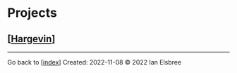 # Projects

## [[Hargevin]]

---
Go back to [[index]]
Created: 2022-11-08
© 2022 Ian Elsbree

[Hargevin]: Hargevin "Hargevin"

[index]: index "Home Page"
